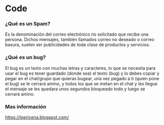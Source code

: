 # Code
### ¿Qué es un Spam?
Es la denominación del correo electrónico no solicitado que recibe una persona. Dichos mensajes, también llamados correo no deseado o correo basura, suelen ser publicidades de toda clase de productos y servicios.
### ¿Qué es un bug?
El bug es un texto con muchas letras y caracteres, lo que se necesita para usar el bug es tener guardado (donde sea) el texto (bug) y lo debes copiar y pegar en el chat/grupo que quieras bugear, una vez pegado a ti (quien pone el bug) se le cerrará amino, y todos los que se metan en el chat y les llegue el mensaje se les quedara unos segundos bloqueado todo y luego se cerrará amino.

### Mas información
https://lpericena.blogspot.com/
